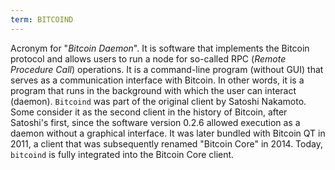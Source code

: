 ```yaml
---
term: BITCOIND
---
```


Acronym for "*Bitcoin Daemon*". It is software that implements the Bitcoin protocol and allows users to run a node for so-called RPC (*Remote Procedure Call*) operations. It is a command-line program (without GUI) that serves as a communication interface with Bitcoin. In other words, it is a program that runs in the background with which the user can interact (daemon). `Bitcoind` was part of the original client by Satoshi Nakamoto. Some consider it as the second client in the history of Bitcoin, after Satoshi's first, since the software version 0.2.6 allowed execution as a daemon without a graphical interface. It was later bundled with Bitcoin QT in 2011, a client that was subsequently renamed "Bitcoin Core" in 2014. Today, `bitcoind` is fully integrated into the Bitcoin Core client.